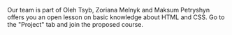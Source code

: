 Our team is part of Oleh Tsyb, Zoriana Melnyk and Maksum Petryshyn offers you an open lesson on basic knowledge about HTML and CSS. Go to the "Project" tab and join the proposed course.
